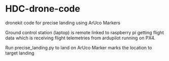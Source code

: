 # HDC-drone-code
dronekit code for precise landing using ArUco Markers

Ground control station (laptop) is remote linked to raspberry pi getting flight data which is receiving flight telemetries from ardupilot running on PX4.

Run precise_landing.py to land on ArUco Marker marks the location to target landing 
